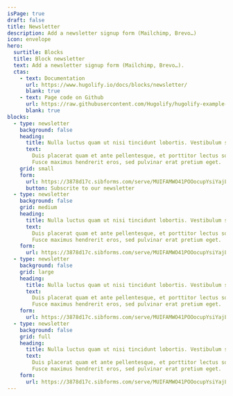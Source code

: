 ```yaml
---
isPage: true
draft: false
title: Newsletter
description: Add a newsletter signup form (Mailchimp, Brevo…)
icon: envelope
hero:
  surtitle: Blocks
  title: Block newsletter
  text: Add a newsletter signup form (Mailchimp, Brevo…).
  ctas:
    - text: Documentation
      url: https://www.hugolify.io/docs/blocks/newsletter/
      blank: true
    - text: Page code on Github
      url: https://raw.githubusercontent.com/Hugolify/hugolify-example-site/refs/heads/main/content/docs/newsletter.md
      blank: true
blocks:
  - type: newsletter
    background: false
    heading:
      title: Nulla luctus quam ut nisi tincidunt lobortis. Vestibulum sed bibendum lectus.
      text:
        Duis placerat quam et ante pellentesque, et porttitor lectus sollicitudin.
        Fusce maximus hendrerit eros, sed pulvinar erat pretium eget.
    grid: small
    form:
      url: https://3878d17c.sibforms.com/serve/MUIFAMWO41POOocupYsiYajLhvT-0qlkWmV0-GXHUHIclko36yiiJfl2eC1F8JRHwui6oM9QB_QgKTl-Tv5gGf8KnbcDbTjEa8v34Dn1M2St9buOy9gqf1R_GX56EYDmRTJHPbJaerPwAqXNesdv2qaJEhWCGCxnxj89MK9FOS3AL_ZouMUve00Ead5qJ3NWkwg9rUp9Mzi-QIDZ
      button: Subscrite to our newsletter
  - type: newsletter
    background: false
    grid: medium
    heading:
      title: Nulla luctus quam ut nisi tincidunt lobortis. Vestibulum sed bibendum lectus.
      text:
        Duis placerat quam et ante pellentesque, et porttitor lectus sollicitudin.
        Fusce maximus hendrerit eros, sed pulvinar erat pretium eget.
    form:
      url: https://3878d17c.sibforms.com/serve/MUIFAMWO41POOocupYsiYajLhvT-0qlkWmV0-GXHUHIclko36yiiJfl2eC1F8JRHwui6oM9QB_QgKTl-Tv5gGf8KnbcDbTjEa8v34Dn1M2St9buOy9gqf1R_GX56EYDmRTJHPbJaerPwAqXNesdv2qaJEhWCGCxnxj89MK9FOS3AL_ZouMUve00Ead5qJ3NWkwg9rUp9Mzi-QIDZ
  - type: newsletter
    background: false
    grid: large
    heading:
      title: Nulla luctus quam ut nisi tincidunt lobortis. Vestibulum sed bibendum lectus.
      text:
        Duis placerat quam et ante pellentesque, et porttitor lectus sollicitudin.
        Fusce maximus hendrerit eros, sed pulvinar erat pretium eget.
    form:
      url: https://3878d17c.sibforms.com/serve/MUIFAMWO41POOocupYsiYajLhvT-0qlkWmV0-GXHUHIclko36yiiJfl2eC1F8JRHwui6oM9QB_QgKTl-Tv5gGf8KnbcDbTjEa8v34Dn1M2St9buOy9gqf1R_GX56EYDmRTJHPbJaerPwAqXNesdv2qaJEhWCGCxnxj89MK9FOS3AL_ZouMUve00Ead5qJ3NWkwg9rUp9Mzi-QIDZ
  - type: newsletter
    background: false
    grid: full
    heading:
      title: Nulla luctus quam ut nisi tincidunt lobortis. Vestibulum sed bibendum lectus.
      text:
        Duis placerat quam et ante pellentesque, et porttitor lectus sollicitudin.
        Fusce maximus hendrerit eros, sed pulvinar erat pretium eget.
    form:
      url: https://3878d17c.sibforms.com/serve/MUIFAMWO41POOocupYsiYajLhvT-0qlkWmV0-GXHUHIclko36yiiJfl2eC1F8JRHwui6oM9QB_QgKTl-Tv5gGf8KnbcDbTjEa8v34Dn1M2St9buOy9gqf1R_GX56EYDmRTJHPbJaerPwAqXNesdv2qaJEhWCGCxnxj89MK9FOS3AL_ZouMUve00Ead5qJ3NWkwg9rUp9Mzi-QIDZ
---
```

